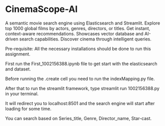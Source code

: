# CinemaScope-AI
A semantic movie search engine using Elasticsearch and Streamlit. Explore top 1000 global films by actors, genres, directors, or titles. Get instant, context-aware recommendations. Showcases vector database and AI-driven search capabilities. Discover cinema through intelligent queries.

Pre-requisite: All the necessary installations should be done to run this assignment.

First run the First_1002156388.ipynb file to get start with the elasticsearch and dataset.

Before running the .create cell you need to run the indexMapping.py file.

After that to run the streamlit framework, type streamlit run 1002156388.py in your terminal.

It will redirect you to localhost:8501 and the search engine will start after loading for some time.

You can search based on Series_title, Genre, Director_name, Star-cast.
